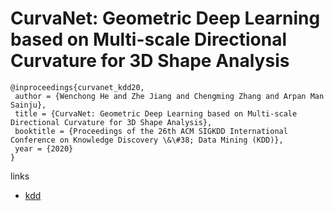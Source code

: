 # CurvaNet: Geometric Deep Learning based on Multi-scale Directional Curvature for 3D Shape Analysis

```
@inproceedings{curvanet_kdd20,
 author = {Wenchong He and Zhe Jiang and Chengming Zhang and Arpan Man Sainju},
 title = {CurvaNet: Geometric Deep Learning based on Multi-scale Directional Curvature for 3D Shape Analysis},
 booktitle = {Proceedings of the 26th ACM SIGKDD International Conference on Knowledge Discovery \&\#38; Data Mining (KDD)},
 year = {2020}
}
```

links
- [kdd](https://www.kdd.org/kdd2020/accepted-papers/view/curvanet-geometric-deep-learning-based-on-multi-scale-directional-curvature)
